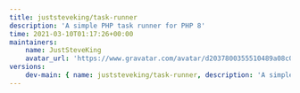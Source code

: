 ```yaml
---
title: juststeveking/task-runner
description: 'A simple PHP task runner for PHP 8'
time: 2021-03-10T01:17:26+00:00
maintainers:
    name: JustSteveKing
    avatar_url: 'https://www.gravatar.com/avatar/d2037800355510489a08c0057fec3e7e?d=identicon'
versions:
    dev-main: { name: juststeveking/task-runner, description: 'A simple PHP task runner for PHP 8', keywords: {  }, homepage: '', version: dev-main, version_normalized: dev-main, license: [MIT], authors: [{ name: 'Steve McDougall', email: juststevemcd@gmail.com }], source: { type: git, url: 'https://github.com/JustSteveKing/task-runner.git', reference: 0a6be2b2bffd00383fc67d2f00e56f99c9944f76 }, dist: { type: zip, url: 'https://api.github.com/repos/JustSteveKing/task-runner/zipball/0a6be2b2bffd00383fc67d2f00e56f99c9944f76', reference: 0a6be2b2bffd00383fc67d2f00e56f99c9944f76, shasum: '' }, type: library, support: { source: 'https://github.com/JustSteveKing/task-runner/tree/main', issues: 'https://github.com/JustSteveKing/task-runner/issues' }, time: '2021-03-10T01:16:12+00:00', autoload: { psr-4: { JustSteveKing\TaskRunner\: src/ } }, default-branch: true, require: { php: ^8.0 }, require-dev: { phpunit/phpunit: 10.0.x-dev } }
---
```

